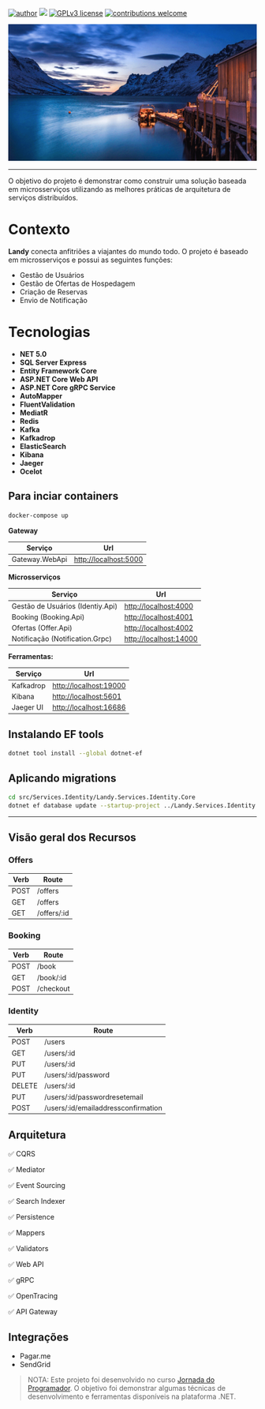 
[![author](https://img.shields.io/badge/author-leocosta-blue.svg)](https://www.instagram.com/leoccosta) [![](https://img.shields.io/badge/csharp-9.0+-purple.svg)](https://dotnet.microsoft.com/) [![GPLv3 license](https://img.shields.io/badge/License-GPLv3-red.svg)](http://perso.crans.org/besson/LICENSE.html) [![contributions welcome](https://img.shields.io/badge/contributions-welcome-brightgreen.svg?style=flat)](https://github.com/leocosta/jornada-do-programador/issues)

![Comece a hospedar e conecte-se a viajantes do mundo todo.](./doc/images/cover.png)

---

O objetivo do projeto é demonstrar como construir uma solução baseada em microsserviços utilizando as melhores práticas de arquitetura de serviços distribuídos.

# Contexto

**Landy** conecta anfitriões a viajantes do mundo todo. O projeto é baseado em microsserviços e possui as seguintes funções:

- Gestão de Usuários
- Gestão de Ofertas de Hospedagem
- Criação de Reservas
- Envio de Notificação

# Tecnologias

- **NET 5.0**
- **SQL Server Express**
- **Entity Framework Core**
- **ASP.NET Core Web API**
- **ASP.NET Core gRPC Service**
- **AutoMapper**
- **FluentValidation**
- **MediatR**
- **Redis**
- **Kafka**
- **Kafkadrop**
- **ElasticSearch**
- **Kibana**
- **Jaeger**
- **Ocelot**

## Para inciar containers

```bash
docker-compose up
```

**Gateway**

| Serviço        | Url                     |
|----------------|-------------------------|
| Gateway.WebApi | <http://localhost:5000> |

**Microsserviços**

| Serviço                          | Url                      |
|----------------------------------|--------------------------|
| Gestão de Usuários (Identiy.Api) | <http://localhost:4000>  |
| Booking (Booking.Api)            | <http://localhost:4001>  |
| Ofertas (Offer.Api)              | <http://localhost:4002>  |
| Notificação (Notification.Grpc)  | <http://localhost:14000> |


**Ferramentas:**

| Serviço   | Url                      |
|-----------|--------------------------|
| Kafkadrop | <http://localhost:19000> |
| Kibana    | <http://localhost:5601>  |
| Jaeger UI | <http://localhost:16686> |

## Instalando EF tools

```bash
dotnet tool install --global dotnet-ef
```

## Aplicando migrations

```bash
cd src/Services.Identity/Landy.Services.Identity.Core
dotnet ef database update --startup-project ../Landy.Services.Identity.Api --context IdentityDbContext
```

---

## Visão geral dos Recursos

### Offers

| Verb | Route       |
|------|-------------|
| POST | /offers     |
| GET  | /offers     |
| GET  | /offers/:id |

### Booking

| Verb | Route     |
|------|-----------|
| POST | /book     |
| GET  | /book/:id |
| POST | /checkout |

### Identity

| Verb   | Route                               |
|--------|-------------------------------------|
| POST   | /users                              |
| GET    | /users/:id                          |
| PUT    | /users/:id                          |
| PUT    | /users/:id/password                 |
| DELETE | /users/:id                          |
| PUT    | /users/:id/passwordresetemail       |
| POST   | /users/:id/emailaddressconfirmation |

## Arquitetura

✅  CQRS

✅  Mediator

✅  Event Sourcing

✅  Search Indexer

✅  Persistence

✅  Mappers

✅  Validators

✅  Web API

✅  gRPC

✅  OpenTracing

✅  API Gateway

## Integrações

- Pagar.me
- SendGrid

> NOTA: Este projeto foi desenvolvido no curso [Jornada do Programador](https://growiz.com.br/jornada-do-programador). O objetivo foi demonstrar algumas técnicas de desenvolvimento e ferramentas disponíveis na plataforma .NET.

